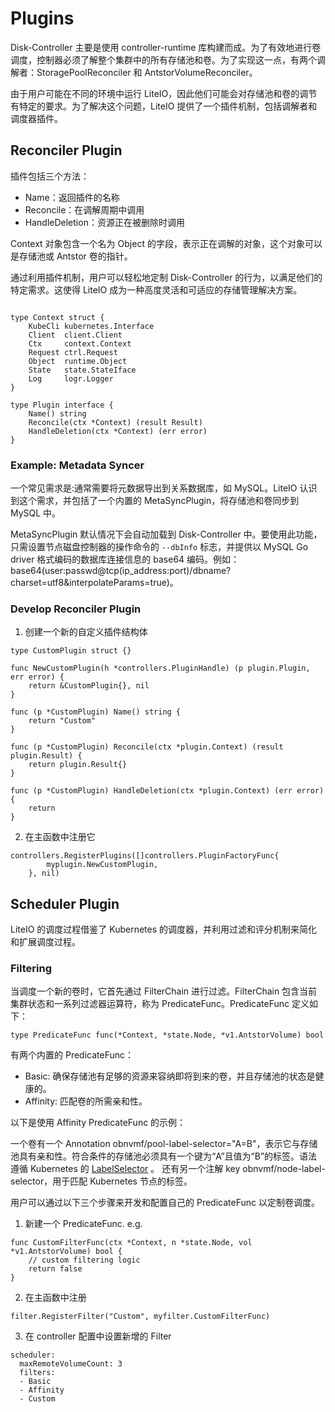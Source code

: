 # Plugins

Disk-Controller 主要是使用 controller-runtime 库构建而成。为了有效地进行卷调度，控制器必须了解整个集群中的所有存储池和卷。为了实现这一点，有两个调解者：StoragePoolReconciler 和 AntstorVolumeReconciler。

由于用户可能在不同的环境中运行 LiteIO，因此他们可能会对存储池和卷的调节有特定的要求。为了解决这个问题，LiteIO 提供了一个插件机制，包括调解者和调度器插件。

## Reconciler Plugin

插件包括三个方法：

- Name：返回插件的名称
- Reconcile：在调解周期中调用
- HandleDeletion：资源正在被删除时调用

Context 对象包含一个名为 Object 的字段，表示正在调解的对象，这个对象可以是存储池或 Antstor 卷的指针。

通过利用插件机制，用户可以轻松地定制 Disk-Controller 的行为，以满足他们的特定需求。这使得 LiteIO 成为一种高度灵活和可适应的存储管理解决方案。

```

type Context struct {
	KubeCli kubernetes.Interface
	Client  client.Client
	Ctx     context.Context
	Request ctrl.Request
	Object  runtime.Object
	State   state.StateIface
	Log     logr.Logger
}

type Plugin interface {
	Name() string
	Reconcile(ctx *Context) (result Result)
	HandleDeletion(ctx *Context) (err error)
}

```

### Example: Metadata Syncer

一个常见需求是:通常需要将元数据导出到关系数据库，如 MySQL。LiteIO 认识到这个需求，并包括了一个内置的 MetaSyncPlugin，将存储池和卷同步到 MySQL 中。

MetaSyncPlugin 默认情况下会自动加载到 Disk-Controller 中。要使用此功能，只需设置节点磁盘控制器的操作命令的 `--dbInfo` 标志，并提供以 MySQL Go driver 格式编码的数据库连接信息的 base64 编码。例如：base64(user:passwd@tcp(ip_address:port)/dbname?charset=utf8&interpolateParams=true)。

### Develop Reconciler Plugin

1. 创建一个新的自定义插件结构体

```
type CustomPlugin struct {}

func NewCustomPlugin(h *controllers.PluginHandle) (p plugin.Plugin, err error) {
    return &CustomPlugin{}, nil
}

func (p *CustomPlugin) Name() string {
	return "Custom"
}

func (p *CustomPlugin) Reconcile(ctx *plugin.Context) (result plugin.Result) {
	return plugin.Result{}
}

func (p *CustomPlugin) HandleDeletion(ctx *plugin.Context) (err error) {
	return
}

```

2. 在主函数中注册它

```
controllers.RegisterPlugins([]controllers.PluginFactoryFunc{
		myplugin.NewCustomPlugin,
	}, nil)
```


## Scheduler Plugin

LiteIO 的调度过程借鉴了 Kubernetes 的调度器，并利用过滤和评分机制来简化和扩展调度过程。

### Filtering

当调度一个新的卷时，它首先通过 FilterChain 进行过滤。FilterChain 包含当前集群状态和一系列过滤器运算符，称为 PredicateFunc。PredicateFunc 定义如下：

```
type PredicateFunc func(*Context, *state.Node, *v1.AntstorVolume) bool
```

有两个内置的 PredicateFunc：

- Basic: 确保存储池有足够的资源来容纳即将到来的卷，并且存储池的状态是健康的。
- Affinity: 匹配卷的所需亲和性。

以下是使用 Affinity PredicateFunc 的示例：

一个卷有一个 Annotation obnvmf/pool-label-selector="A=B"，表示它与存储池具有亲和性。符合条件的存储池必须具有一个键为“A”且值为“B”的标签。语法遵循 Kubernetes 的 [LabelSelector](https://kubernetes.io/docs/concepts/overview/working-with-objects/labels/) 。 还有另一个注解 key obnvmf/node-label-selector，用于匹配 Kubernetes 节点的标签。

用户可以通过以下三个步骤来开发和配置自己的 PredicateFunc 以定制卷调度。

1. 新建一个 PredicateFunc. e.g.

```
func CustomFilterFunc(ctx *Context, n *state.Node, vol *v1.AntstorVolume) bool {
    // custom filtering logic
    return false
}
```

2. 在主函数中注册

```
filter.RegisterFilter("Custom", myfilter.CustomFilterFunc)
```

3. 在 controller 配置中设置新增的 Filter

```
scheduler:
  maxRemoteVolumeCount: 3
  filters:
  - Basic
  - Affinity
  - Custom
```